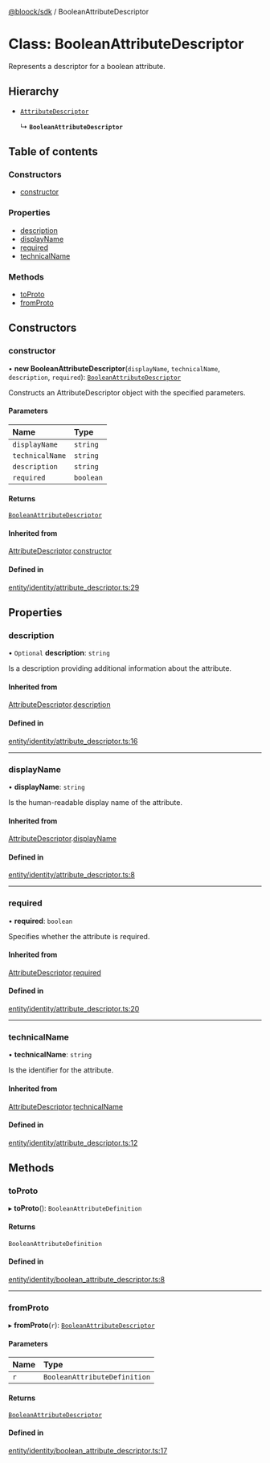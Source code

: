 [@bloock/sdk](../index.md) / BooleanAttributeDescriptor

# Class: BooleanAttributeDescriptor

Represents a descriptor for a boolean attribute.

## Hierarchy

- [`AttributeDescriptor`](AttributeDescriptor.md)

  ↳ **`BooleanAttributeDescriptor`**

## Table of contents

### Constructors

- [constructor](BooleanAttributeDescriptor.md#constructor)

### Properties

- [description](BooleanAttributeDescriptor.md#description)
- [displayName](BooleanAttributeDescriptor.md#displayname)
- [required](BooleanAttributeDescriptor.md#required)
- [technicalName](BooleanAttributeDescriptor.md#technicalname)

### Methods

- [toProto](BooleanAttributeDescriptor.md#toproto)
- [fromProto](BooleanAttributeDescriptor.md#fromproto)

## Constructors

### constructor

• **new BooleanAttributeDescriptor**(`displayName`, `technicalName`, `description`, `required`): [`BooleanAttributeDescriptor`](BooleanAttributeDescriptor.md)

Constructs an AttributeDescriptor object with the specified parameters.

#### Parameters

| Name | Type |
| :------ | :------ |
| `displayName` | `string` |
| `technicalName` | `string` |
| `description` | `string` |
| `required` | `boolean` |

#### Returns

[`BooleanAttributeDescriptor`](BooleanAttributeDescriptor.md)

#### Inherited from

[AttributeDescriptor](AttributeDescriptor.md).[constructor](AttributeDescriptor.md#constructor)

#### Defined in

[entity/identity/attribute_descriptor.ts:29](https://github.com/bloock/bloock-sdk/blob/82af4b7/languages/js/src/entity/identity/attribute_descriptor.ts#L29)

## Properties

### description

• `Optional` **description**: `string`

Is a description providing additional information about the attribute.

#### Inherited from

[AttributeDescriptor](AttributeDescriptor.md).[description](AttributeDescriptor.md#description)

#### Defined in

[entity/identity/attribute_descriptor.ts:16](https://github.com/bloock/bloock-sdk/blob/82af4b7/languages/js/src/entity/identity/attribute_descriptor.ts#L16)

___

### displayName

• **displayName**: `string`

Is the human-readable display name of the attribute.

#### Inherited from

[AttributeDescriptor](AttributeDescriptor.md).[displayName](AttributeDescriptor.md#displayname)

#### Defined in

[entity/identity/attribute_descriptor.ts:8](https://github.com/bloock/bloock-sdk/blob/82af4b7/languages/js/src/entity/identity/attribute_descriptor.ts#L8)

___

### required

• **required**: `boolean`

Specifies whether the attribute is required.

#### Inherited from

[AttributeDescriptor](AttributeDescriptor.md).[required](AttributeDescriptor.md#required)

#### Defined in

[entity/identity/attribute_descriptor.ts:20](https://github.com/bloock/bloock-sdk/blob/82af4b7/languages/js/src/entity/identity/attribute_descriptor.ts#L20)

___

### technicalName

• **technicalName**: `string`

Is the identifier for the attribute.

#### Inherited from

[AttributeDescriptor](AttributeDescriptor.md).[technicalName](AttributeDescriptor.md#technicalname)

#### Defined in

[entity/identity/attribute_descriptor.ts:12](https://github.com/bloock/bloock-sdk/blob/82af4b7/languages/js/src/entity/identity/attribute_descriptor.ts#L12)

## Methods

### toProto

▸ **toProto**(): `BooleanAttributeDefinition`

#### Returns

`BooleanAttributeDefinition`

#### Defined in

[entity/identity/boolean_attribute_descriptor.ts:8](https://github.com/bloock/bloock-sdk/blob/82af4b7/languages/js/src/entity/identity/boolean_attribute_descriptor.ts#L8)

___

### fromProto

▸ **fromProto**(`r`): [`BooleanAttributeDescriptor`](BooleanAttributeDescriptor.md)

#### Parameters

| Name | Type |
| :------ | :------ |
| `r` | `BooleanAttributeDefinition` |

#### Returns

[`BooleanAttributeDescriptor`](BooleanAttributeDescriptor.md)

#### Defined in

[entity/identity/boolean_attribute_descriptor.ts:17](https://github.com/bloock/bloock-sdk/blob/82af4b7/languages/js/src/entity/identity/boolean_attribute_descriptor.ts#L17)
